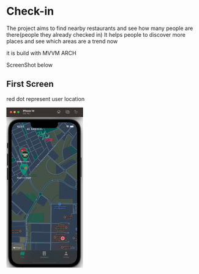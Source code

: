 # Check-in

The project aims to find nearby restaurants and see how many people are there(people they already checked in)
It helps people to discover more places and see which areas are a trend now

it is build with MVVM ARCH

ScreenShot below 

## First Screen
red dot represent user location 

<img src="ScreenShots/FirstScreen.PNG" alt="drawing" width="200"/>



